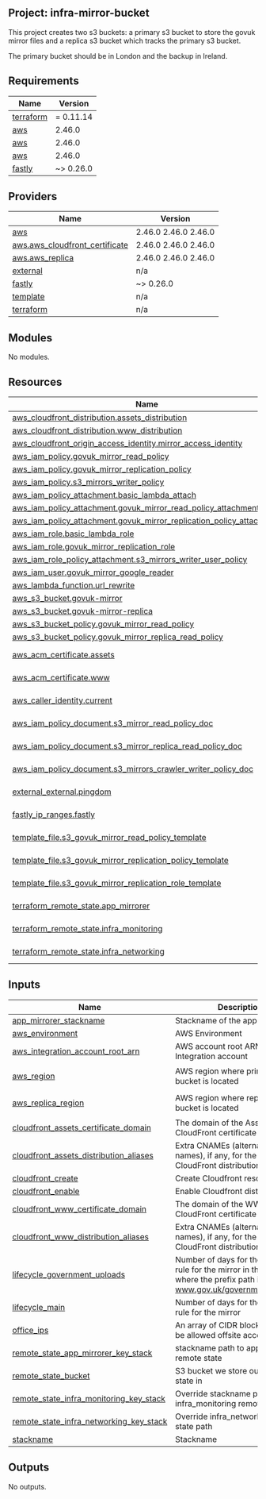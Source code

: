 ## Project: infra-mirror-bucket

This project creates two s3 buckets: a primary s3 bucket to store the govuk
mirror files and a replica s3 bucket which tracks the primary s3 bucket.

The primary bucket should be in London and the backup in Ireland.

## Requirements

| Name | Version |
|------|---------|
| <a name="requirement_terraform"></a> [terraform](#requirement\_terraform) | = 0.11.14 |
| <a name="requirement_aws"></a> [aws](#requirement\_aws) | 2.46.0 |
| <a name="requirement_aws"></a> [aws](#requirement\_aws) | 2.46.0 |
| <a name="requirement_aws"></a> [aws](#requirement\_aws) | 2.46.0 |
| <a name="requirement_fastly"></a> [fastly](#requirement\_fastly) | ~> 0.26.0 |

## Providers

| Name | Version |
|------|---------|
| <a name="provider_aws"></a> [aws](#provider\_aws) | 2.46.0 2.46.0 2.46.0 |
| <a name="provider_aws.aws_cloudfront_certificate"></a> [aws.aws\_cloudfront\_certificate](#provider\_aws.aws\_cloudfront\_certificate) | 2.46.0 2.46.0 2.46.0 |
| <a name="provider_aws.aws_replica"></a> [aws.aws\_replica](#provider\_aws.aws\_replica) | 2.46.0 2.46.0 2.46.0 |
| <a name="provider_external"></a> [external](#provider\_external) | n/a |
| <a name="provider_fastly"></a> [fastly](#provider\_fastly) | ~> 0.26.0 |
| <a name="provider_template"></a> [template](#provider\_template) | n/a |
| <a name="provider_terraform"></a> [terraform](#provider\_terraform) | n/a |

## Modules

No modules.

## Resources

| Name | Type |
|------|------|
| [aws_cloudfront_distribution.assets_distribution](https://registry.terraform.io/providers/hashicorp/aws/2.46.0/docs/resources/cloudfront_distribution) | resource |
| [aws_cloudfront_distribution.www_distribution](https://registry.terraform.io/providers/hashicorp/aws/2.46.0/docs/resources/cloudfront_distribution) | resource |
| [aws_cloudfront_origin_access_identity.mirror_access_identity](https://registry.terraform.io/providers/hashicorp/aws/2.46.0/docs/resources/cloudfront_origin_access_identity) | resource |
| [aws_iam_policy.govuk_mirror_read_policy](https://registry.terraform.io/providers/hashicorp/aws/2.46.0/docs/resources/iam_policy) | resource |
| [aws_iam_policy.govuk_mirror_replication_policy](https://registry.terraform.io/providers/hashicorp/aws/2.46.0/docs/resources/iam_policy) | resource |
| [aws_iam_policy.s3_mirrors_writer_policy](https://registry.terraform.io/providers/hashicorp/aws/2.46.0/docs/resources/iam_policy) | resource |
| [aws_iam_policy_attachment.basic_lambda_attach](https://registry.terraform.io/providers/hashicorp/aws/2.46.0/docs/resources/iam_policy_attachment) | resource |
| [aws_iam_policy_attachment.govuk_mirror_read_policy_attachment](https://registry.terraform.io/providers/hashicorp/aws/2.46.0/docs/resources/iam_policy_attachment) | resource |
| [aws_iam_policy_attachment.govuk_mirror_replication_policy_attachment](https://registry.terraform.io/providers/hashicorp/aws/2.46.0/docs/resources/iam_policy_attachment) | resource |
| [aws_iam_role.basic_lambda_role](https://registry.terraform.io/providers/hashicorp/aws/2.46.0/docs/resources/iam_role) | resource |
| [aws_iam_role.govuk_mirror_replication_role](https://registry.terraform.io/providers/hashicorp/aws/2.46.0/docs/resources/iam_role) | resource |
| [aws_iam_role_policy_attachment.s3_mirrors_writer_user_policy](https://registry.terraform.io/providers/hashicorp/aws/2.46.0/docs/resources/iam_role_policy_attachment) | resource |
| [aws_iam_user.govuk_mirror_google_reader](https://registry.terraform.io/providers/hashicorp/aws/2.46.0/docs/resources/iam_user) | resource |
| [aws_lambda_function.url_rewrite](https://registry.terraform.io/providers/hashicorp/aws/2.46.0/docs/resources/lambda_function) | resource |
| [aws_s3_bucket.govuk-mirror](https://registry.terraform.io/providers/hashicorp/aws/2.46.0/docs/resources/s3_bucket) | resource |
| [aws_s3_bucket.govuk-mirror-replica](https://registry.terraform.io/providers/hashicorp/aws/2.46.0/docs/resources/s3_bucket) | resource |
| [aws_s3_bucket_policy.govuk_mirror_read_policy](https://registry.terraform.io/providers/hashicorp/aws/2.46.0/docs/resources/s3_bucket_policy) | resource |
| [aws_s3_bucket_policy.govuk_mirror_replica_read_policy](https://registry.terraform.io/providers/hashicorp/aws/2.46.0/docs/resources/s3_bucket_policy) | resource |
| [aws_acm_certificate.assets](https://registry.terraform.io/providers/hashicorp/aws/2.46.0/docs/data-sources/acm_certificate) | data source |
| [aws_acm_certificate.www](https://registry.terraform.io/providers/hashicorp/aws/2.46.0/docs/data-sources/acm_certificate) | data source |
| [aws_caller_identity.current](https://registry.terraform.io/providers/hashicorp/aws/2.46.0/docs/data-sources/caller_identity) | data source |
| [aws_iam_policy_document.s3_mirror_read_policy_doc](https://registry.terraform.io/providers/hashicorp/aws/2.46.0/docs/data-sources/iam_policy_document) | data source |
| [aws_iam_policy_document.s3_mirror_replica_read_policy_doc](https://registry.terraform.io/providers/hashicorp/aws/2.46.0/docs/data-sources/iam_policy_document) | data source |
| [aws_iam_policy_document.s3_mirrors_crawler_writer_policy_doc](https://registry.terraform.io/providers/hashicorp/aws/2.46.0/docs/data-sources/iam_policy_document) | data source |
| [external_external.pingdom](https://registry.terraform.io/providers/hashicorp/external/latest/docs/data-sources/external) | data source |
| [fastly_ip_ranges.fastly](https://registry.terraform.io/providers/hashicorp/fastly/latest/docs/data-sources/ip_ranges) | data source |
| [template_file.s3_govuk_mirror_read_policy_template](https://registry.terraform.io/providers/hashicorp/template/latest/docs/data-sources/file) | data source |
| [template_file.s3_govuk_mirror_replication_policy_template](https://registry.terraform.io/providers/hashicorp/template/latest/docs/data-sources/file) | data source |
| [template_file.s3_govuk_mirror_replication_role_template](https://registry.terraform.io/providers/hashicorp/template/latest/docs/data-sources/file) | data source |
| [terraform_remote_state.app_mirrorer](https://registry.terraform.io/providers/hashicorp/terraform/latest/docs/data-sources/remote_state) | data source |
| [terraform_remote_state.infra_monitoring](https://registry.terraform.io/providers/hashicorp/terraform/latest/docs/data-sources/remote_state) | data source |
| [terraform_remote_state.infra_networking](https://registry.terraform.io/providers/hashicorp/terraform/latest/docs/data-sources/remote_state) | data source |

## Inputs

| Name | Description | Type | Default | Required |
|------|-------------|------|---------|:--------:|
| <a name="input_app_mirrorer_stackname"></a> [app\_mirrorer\_stackname](#input\_app\_mirrorer\_stackname) | Stackname of the app mirrorer | `string` | n/a | yes |
| <a name="input_aws_environment"></a> [aws\_environment](#input\_aws\_environment) | AWS Environment | `string` | n/a | yes |
| <a name="input_aws_integration_account_root_arn"></a> [aws\_integration\_account\_root\_arn](#input\_aws\_integration\_account\_root\_arn) | AWS account root ARN for the Integration account | `string` | n/a | yes |
| <a name="input_aws_region"></a> [aws\_region](#input\_aws\_region) | AWS region where primary s3 bucket is located | `string` | `"eu-west-2"` | no |
| <a name="input_aws_replica_region"></a> [aws\_replica\_region](#input\_aws\_replica\_region) | AWS region where replica s3 bucket is located | `string` | `"eu-west-1"` | no |
| <a name="input_cloudfront_assets_certificate_domain"></a> [cloudfront\_assets\_certificate\_domain](#input\_cloudfront\_assets\_certificate\_domain) | The domain of the Assets CloudFront certificate to look up. | `string` | `""` | no |
| <a name="input_cloudfront_assets_distribution_aliases"></a> [cloudfront\_assets\_distribution\_aliases](#input\_cloudfront\_assets\_distribution\_aliases) | Extra CNAMEs (alternate domain names), if any, for the Assets CloudFront distribution. | `list` | `[]` | no |
| <a name="input_cloudfront_create"></a> [cloudfront\_create](#input\_cloudfront\_create) | Create Cloudfront resources. | `bool` | `false` | no |
| <a name="input_cloudfront_enable"></a> [cloudfront\_enable](#input\_cloudfront\_enable) | Enable Cloudfront distributions. | `bool` | `false` | no |
| <a name="input_cloudfront_www_certificate_domain"></a> [cloudfront\_www\_certificate\_domain](#input\_cloudfront\_www\_certificate\_domain) | The domain of the WWW CloudFront certificate to look up. | `string` | `""` | no |
| <a name="input_cloudfront_www_distribution_aliases"></a> [cloudfront\_www\_distribution\_aliases](#input\_cloudfront\_www\_distribution\_aliases) | Extra CNAMEs (alternate domain names), if any, for the WWW CloudFront distribution. | `list` | `[]` | no |
| <a name="input_lifecycle_government_uploads"></a> [lifecycle\_government\_uploads](#input\_lifecycle\_government\_uploads) | Number of days for the lifecycle rule for the mirror in the case where the prefix path is www.gov.uk/government/uploads/ | `string` | `"8"` | no |
| <a name="input_lifecycle_main"></a> [lifecycle\_main](#input\_lifecycle\_main) | Number of days for the lifecycle rule for the mirror | `string` | `"5"` | no |
| <a name="input_office_ips"></a> [office\_ips](#input\_office\_ips) | An array of CIDR blocks that will be allowed offsite access. | `list` | n/a | yes |
| <a name="input_remote_state_app_mirrorer_key_stack"></a> [remote\_state\_app\_mirrorer\_key\_stack](#input\_remote\_state\_app\_mirrorer\_key\_stack) | stackname path to app\_mirrorer remote state | `string` | `""` | no |
| <a name="input_remote_state_bucket"></a> [remote\_state\_bucket](#input\_remote\_state\_bucket) | S3 bucket we store our terraform state in | `string` | n/a | yes |
| <a name="input_remote_state_infra_monitoring_key_stack"></a> [remote\_state\_infra\_monitoring\_key\_stack](#input\_remote\_state\_infra\_monitoring\_key\_stack) | Override stackname path to infra\_monitoring remote state | `string` | `""` | no |
| <a name="input_remote_state_infra_networking_key_stack"></a> [remote\_state\_infra\_networking\_key\_stack](#input\_remote\_state\_infra\_networking\_key\_stack) | Override infra\_networking remote state path | `string` | `""` | no |
| <a name="input_stackname"></a> [stackname](#input\_stackname) | Stackname | `string` | n/a | yes |

## Outputs

No outputs.
